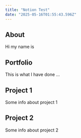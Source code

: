 ```yaml
---
title: "Notion Test"
date: "2025-05-16T01:55:43.596Z"
---
```



## About

Hi my name is


## Portfolio

This is what I have done …


## Project 1

Some info about project 1


## Project 2

Some info about project 2

